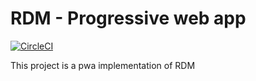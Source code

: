 # RDM - Progressive web app

[![CircleCI](https://circleci.com/gh/rpgaudioso/rdm-pwa.svg?style=svg)](https://circleci.com/gh/rpgaudioso/rdm-pwa)

This project is a pwa implementation of RDM
